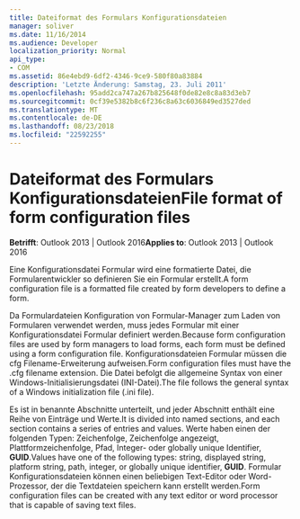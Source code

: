 ```yaml
---
title: Dateiformat des Formulars Konfigurationsdateien
manager: soliver
ms.date: 11/16/2014
ms.audience: Developer
localization_priority: Normal
api_type:
- COM
ms.assetid: 86e4ebd9-6df2-4346-9ce9-580f80a83884
description: 'Letzte Änderung: Samstag, 23. Juli 2011'
ms.openlocfilehash: 95add2ca747a267b825648f0de82e8c8a83d3eb7
ms.sourcegitcommit: 0cf39e5382b8c6f236c8a63c6036849ed3527ded
ms.translationtype: MT
ms.contentlocale: de-DE
ms.lasthandoff: 08/23/2018
ms.locfileid: "22592255"
---
```

# <a name="file-format-of-form-configuration-files"></a><span data-ttu-id="cdf21-103">Dateiformat des Formulars Konfigurationsdateien</span><span class="sxs-lookup"><span data-stu-id="cdf21-103">File format of form configuration files</span></span>

<span data-ttu-id="cdf21-104">**Betrifft**: Outlook 2013 | Outlook 2016</span><span class="sxs-lookup"><span data-stu-id="cdf21-104">**Applies to**: Outlook 2013 | Outlook 2016</span></span> 
  
<span data-ttu-id="cdf21-105">Eine Konfigurationsdatei Formular wird eine formatierte Datei, die Formularentwickler so definieren Sie ein Formular erstellt.</span><span class="sxs-lookup"><span data-stu-id="cdf21-105">A form configuration file is a formatted file created by form developers to define a form.</span></span>
  
<span data-ttu-id="cdf21-106">Da Formulardateien Konfiguration von Formular-Manager zum Laden von Formularen verwendet werden, muss jedes Formular mit einer Konfigurationsdatei Formular definiert werden.</span><span class="sxs-lookup"><span data-stu-id="cdf21-106">Because form configuration files are used by form managers to load forms, each form must be defined using a form configuration file.</span></span> <span data-ttu-id="cdf21-107">Konfigurationsdateien Formular müssen die cfg Filename-Erweiterung aufweisen.</span><span class="sxs-lookup"><span data-stu-id="cdf21-107">Form configuration files must have the .cfg filename extension.</span></span> <span data-ttu-id="cdf21-108">Die Datei befolgt die allgemeine Syntax von einer Windows-Initialisierungsdatei (INI-Datei).</span><span class="sxs-lookup"><span data-stu-id="cdf21-108">The file follows the general syntax of a Windows initialization file (.ini file).</span></span> 

<span data-ttu-id="cdf21-109">Es ist in benannte Abschnitte unterteilt, und jeder Abschnitt enthält eine Reihe von Einträge und Werte.</span><span class="sxs-lookup"><span data-stu-id="cdf21-109">It is divided into named sections, and each section contains a series of entries and values.</span></span> <span data-ttu-id="cdf21-110">Werte haben einen der folgenden Typen: Zeichenfolge, Zeichenfolge angezeigt, Plattformzeichenfolge, Pfad, Integer- oder globally unique Identifier, **GUID**.</span><span class="sxs-lookup"><span data-stu-id="cdf21-110">Values have one of the following types: string, displayed string, platform string, path, integer, or globally unique identifier, **GUID**.</span></span> <span data-ttu-id="cdf21-111">Formular Konfigurationsdateien können einen beliebigen Text-Editor oder Word-Prozessor, der die Textdateien speichern kann erstellt werden.</span><span class="sxs-lookup"><span data-stu-id="cdf21-111">Form configuration files can be created with any text editor or word processor that is capable of saving text files.</span></span>
  

